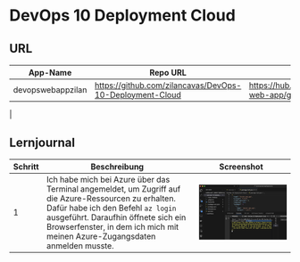 # DevOps 10 Deployment Cloud

## URL

| App-Name | Repo URL | Docker Hub URL |
| -------- | ------- | ------- |
| devopswebappzilan | https://github.com/zilancavas/DevOps-10-Deployment-Cloud | https://hub.docker.com/repository/docker/zilan33/node-web-app/general
 |

## Lernjournal
| Schritt | Beschreibung | Screenshot |
|---------|--------------|------------|
| 1 | Ich habe mich bei Azure über das Terminal angemeldet, um Zugriff auf die Azure-Ressourcen zu erhalten. Dafür habe ich den Befehl `az login` ausgeführt. Daraufhin öffnete sich ein Browserfenster, in dem ich mich mit meinen Azure-Zugangsdaten anmelden musste. | ![cloud-01](images/cloud-01.png) |

